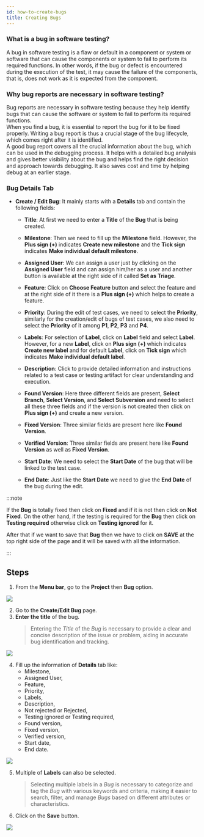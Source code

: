 ```yaml
---
id: how-to-create-bugs
title: Creating Bugs
---
```


### What is a bug in software testing? 

A bug in software testing is a flaw or default in a component or system or software that can cause the components or system to fail to perform its required functions. In other words, if the bug or defect is encountered during the execution of the test, it may cause the failure of the components, that is, does not work as it is expected from the component.  

### Why bug reports are necessary in software testing? 

Bug reports are necessary in software testing because they help identify bugs that can cause the software or system to fail to perform its required functions.  
When you find a bug, it is essential to report the bug for it to be fixed properly. Writing a bug report is thus a crucial stage of the bug lifecycle, which comes right after it is identified.  
A good bug report covers all the crucial information about the bug, which can be used in the debugging process. It helps with a detailed bug analysis and gives better visibility about the bug and helps find the right decision and approach towards debugging. It also saves cost and time by helping debug at an earlier stage.

### Bug Details Tab

* **Create / Edit Bug**: It mainly starts with a **Details** tab and contain the following fields:
   
   * **Title**: At first we need to enter a **Title** of the **Bug** that is being created.

   * **Milestone**: Then we need to fill up the **Milestone** field. However, the **Plus sign (+)** indicates **Create new milestone** and the **Tick sign** indicates **Make individual default milestone**.

   * **Assigned User**: We can assign a user just by clicking on the **Assigned User** field and can assign him/her as a user and another button is available at the right side of it called **Set as Triage**.

   * **Feature**: Click on **Choose Feature** button and select the feature and at the right side of it there is a **Plus sign (+)** which helps to create a feature.

   * **Priority**: During the edit of test cases, we need to select the **Priority**, similarly for the creation/edit of bugs of test cases, we also need to select the **Priority** of it among **P1**, **P2**, **P3** and **P4**.

   * **Labels**: For selection of **Label**, click on **Label** field and select **Label**. However, for a new **Label**, click on **Plus sign (+)** which indicates **Create new label** and for default **Label**, click on **Tick sign** which indicates **Make individual default label**.

   * **Description**: Click to provide detailed information and instructions related to a test case or testing artifact for clear understanding and execution.

   * **Found Version**: Here three different fields are present, **Select Branch**, **Select Version**, and **Select Subversion** and need to select all these three fields and if the version is not created then click on **Plus sign (+)** and create a new version.

   * **Fixed Version**: Three similar fields are present here like **Found Version**.

   * **Verified Version**: Three similar fields are present here like **Found Version** as well as **Fixed Version**.

   * **Start Date**: We need to select the **Start Date** of the bug that will be linked to the test case.

   * **End Date**: Just like the **Start Date** we need to give the **End Date** of the bug during the edit.

:::note

   If the **Bug** is totally fixed then click on **Fixed** and if it is not then click on **Not Fixed**. On the other hand, if the testing is required for the **Bug** then click on **Testing required** otherwise click on **Testing ignored** for it.

   After that if we want to save that **Bug** then we have to click on **SAVE** at the top right side of the page and it will be saved with all the information.

:::

## Steps

1. From the **Menu bar**, go to the **Project** then **Bug** option.

![](/img/how-tos/how-to-create-bugs/bug-option.png)

2. Go to the **Create/Edit Bug** page.
3. **Enter the title** of the bug.
     > Entering the *Title* of the *Bug* is necessary to provide a clear and concise description of the issue or problem, aiding in accurate bug identification and tracking.

![](/img/how-tos/how-to-create-bugs/bug-page.png)

4. Fill up the information of **Details** tab like:
   * Milestone,
   * Assigned User,
   * Feature,
   * Priority,
   * Labels,
   * Description,
   * Not rejected or Rejected,
   * Testing ignored or Testing required,
   * Found version,
   * Fixed version,
   * Verified version,
   * Start date,
   * End date.

![](/img/how-tos/how-to-create-bugs/bug-details.png)

5. Multiple of **Labels** can also be selected.
   > Selecting multiple labels in a *Bug* is necessary to categorize and tag the *Bug* with various keywords and criteria, making it easier to search, filter, and manage *Bugs* based on different attributes or characteristics.
6. Click on the **Save** button.

![](/img/how-tos/how-to-create-bugs/save-bug.png)

